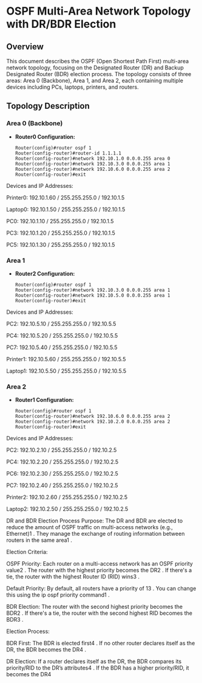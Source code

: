 
# OSPF Multi-Area Network Topology with DR/BDR Election

## Overview
This document describes the OSPF (Open Shortest Path First) multi-area network topology, focusing on the Designated Router (DR) and Backup Designated Router (BDR) election process. The topology consists of three areas: Area 0 (Backbone), Area 1, and Area 2, each containing multiple devices including PCs, laptops, printers, and routers.

## Topology Description

### Area 0 (Backbone)
- **Router0 Configuration:**
  ```plaintext
  Router(config)#router ospf 1
  Router(config-router)#router-id 1.1.1.1
  Router(config-router)#network 192.10.1.0 0.0.0.255 area 0
  Router(config-router)#network 192.10.3.0 0.0.0.255 area 1
  Router(config-router)#network 192.10.6.0 0.0.0.255 area 2
  Router(config-router)#exit
Devices and IP Addresses:

Printer0: 192.10.1.60 / 255.255.255.0 / 192.10.1.5

Laptop0: 192.10.1.50 / 255.255.255.0 / 192.10.1.5

PC0: 192.10.1.10 / 255.255.255.0 / 192.10.1.5

PC3: 192.10.1.20 / 255.255.255.0 / 192.10.1.5

PC5: 192.10.1.30 / 255.255.255.0 / 192.10.1.5

### Area 1 
- **Router2 Configuration:**
  ```plaintext
  Router(config)#router ospf 1
  Router(config-router)#network 192.10.3.0 0.0.0.255 area 1
  Router(config-router)#network 192.10.5.0 0.0.0.255 area 1
  Router(config-router)#exit
Devices and IP Addresses:

PC2: 192.10.5.10 / 255.255.255.0 / 192.10.5.5

PC4: 192.10.5.20 / 255.255.255.0 / 192.10.5.5

PC7: 192.10.5.40 / 255.255.255.0 / 192.10.5.5

Printer1: 192.10.5.60 / 255.255.255.0 / 192.10.5.5

Laptop1: 192.10.5.50 / 255.255.255.0 / 192.10.5.5

### Area 2 
- **Router1 Configuration:**
  ```plaintext
  Router(config)#router ospf 1
  Router(config-router)#network 192.10.6.0 0.0.0.255 area 2
  Router(config-router)#network 192.10.2.0 0.0.0.255 area 2
  Router(config-router)#exit
Devices and IP Addresses:

PC2: 192.10.2.10 / 255.255.255.0 / 192.10.2.5

PC4: 192.10.2.20 / 255.255.255.0 / 192.10.2.5

PC6: 192.10.2.30 / 255.255.255.0 / 192.10.2.5

PC7: 192.10.2.40 / 255.255.255.0 / 192.10.2.5

Printer2: 192.10.2.60 / 255.255.255.0 / 192.10.2.5

Laptop2: 192.10.2.50 / 255.255.255.0 / 192.10.2.5

DR and BDR Election Process
Purpose: The DR and BDR are elected to reduce the amount of OSPF traffic on multi-access networks (e.g., Ethernet)1
. They manage the exchange of routing information between routers in the same area1
.

Election Criteria:

OSPF Priority: Each router on a multi-access network has an OSPF priority value2
. The router with the highest priority becomes the DR2
. If there's a tie, the router with the highest Router ID (RID) wins3
.

Default Priority: By default, all routers have a priority of 13
. You can change this using the ip ospf priority command1
.

BDR Election: The router with the second highest priority becomes the BDR2
. If there's a tie, the router with the second highest RID becomes the BDR3
.

Election Process:

BDR First: The BDR is elected first4
. If no other router declares itself as the DR, the BDR becomes the DR4
.

DR Election: If a router declares itself as the DR, the BDR compares its priority/RID to the DR’s attributes4
. If the BDR has a higher priority/RID, it becomes the DR4


